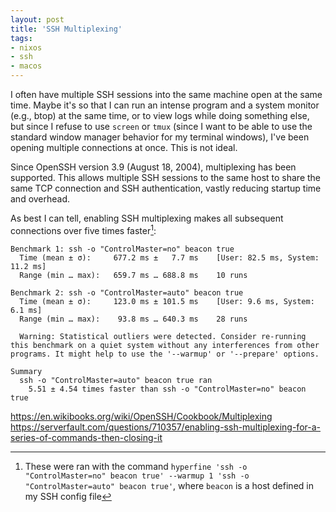 ```yaml
---
layout: post
title: 'SSH Multiplexing'
tags:
- nixos
- ssh
- macos
---
```

I often have multiple SSH sessions into the same machine open at the same time. Maybe it's so that I can run an intense program and a system monitor (e.g., btop) at the same time, or to view logs while doing something else, but since I refuse to use `screen` or `tmux` (since I want to be able to use the standard window manager behavior for my terminal windows), I've been opening multiple connections at once. This is not ideal.

Since OpenSSH version 3.9 (August 18, 2004), multiplexing has been supported. This allows multiple SSH sessions to the same host to share the same TCP connection and SSH authentication, vastly reducing startup time and overhead.

<!-- ```
Benchmark 1: ssh -o "ControlMaster=no" beacon true
  Time (mean ± σ):     681.5 ms ±  15.5 ms    [User: 83.4 ms, System: 10.7 ms]
  Range (min … max):   642.0 ms … 696.0 ms    10 runs
```

```
Benchmark 1: ssh beacon true
  Time (mean ± σ):     102.2 ms ±   3.3 ms    [User: 7.2 ms, System: 5.4 ms]
  Range (min … max):    97.9 ms … 106.7 ms    10 runs
``` -->

As best I can tell, enabling SSH multiplexing makes all subsequent connections over five times faster[^benchmarkcommand]:
```
Benchmark 1: ssh -o "ControlMaster=no" beacon true
  Time (mean ± σ):     677.2 ms ±   7.7 ms    [User: 82.5 ms, System: 11.2 ms]
  Range (min … max):   659.7 ms … 688.8 ms    10 runs

Benchmark 2: ssh -o "ControlMaster=auto" beacon true
  Time (mean ± σ):     123.0 ms ± 101.5 ms    [User: 9.6 ms, System: 6.1 ms]
  Range (min … max):    93.8 ms … 640.3 ms    28 runs

  Warning: Statistical outliers were detected. Consider re-running this benchmark on a quiet system without any interferences from other programs. It might help to use the '--warmup' or '--prepare' options.

Summary
  ssh -o "ControlMaster=auto" beacon true ran
    5.51 ± 4.54 times faster than ssh -o "ControlMaster=no" beacon true
```

[^benchmarkcommand]: These were ran with the command `hyperfine 'ssh -o "ControlMaster=no" beacon true' --warmup 1 'ssh -o "ControlMaster=auto" beacon true'`, where `beacon` is a host defined in my SSH config file

https://en.wikibooks.org/wiki/OpenSSH/Cookbook/Multiplexing
https://serverfault.com/questions/710357/enabling-ssh-multiplexing-for-a-series-of-commands-then-closing-it
